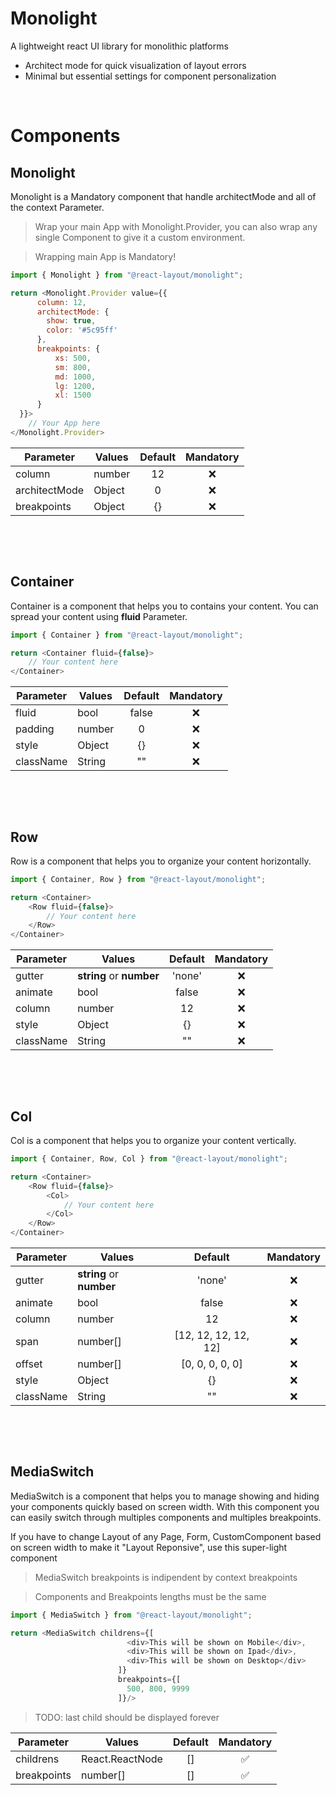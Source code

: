 # **Monolight**

A lightweight react UI library for monolithic platforms

- Architect mode for quick visualization of layout errors
- Minimal but essential settings for component personalization

<p>&nbsp;</p>

# Components

## Monolight

Monolight is a Mandatory component that handle architectMode and all of the context Parameter. 

> Wrap your main App with Monolight.Provider, you can also wrap any single Component to give it a custom environment.

> Wrapping main App is Mandatory!

```javascript
import { Monolight } from "@react-layout/monolight";

return <Monolight.Provider value={{
      column: 12,
      architectMode: {
        show: true,
        color: '#5c95ff'
      },
      breakpoints: {
          xs: 500,
          sm: 800,
          md: 1000,
          lg: 1200,
          xl: 1500
      }
  }}>
    // Your App here
</Monolight.Provider>
```

| Parameter | Values | Default | Mandatory |
|-----------|--------|:----:| :----: |
| column    | number | 12   |    ❌     
| architectMode | Object | 0|    ❌
| breakpoints   | Object |{}|    ❌

<p>&nbsp;</p>
<p>&nbsp;</p>

## Container

Container is a component that helps you to contains your content. You can spread your content using **fluid** Parameter.

```javascript
import { Container } from "@react-layout/monolight";

return <Container fluid={false}>
    // Your content here
</Container>
```

| Parameter | Values | Default | Mandatory |
|-----------|--------|:----:| :----: |
| fluid     | bool   | false   |    ❌     
| padding   | number | 0       |    ❌
| style     | Object | {}      |    ❌
| className | String | ""      |    ❌

<p>&nbsp;</p>
<p>&nbsp;</p>

## Row

Row is a component that helps you to organize your content horizontally.

```javascript
import { Container, Row } from "@react-layout/monolight";

return <Container>
    <Row fluid={false}>
        // Your content here
    </Row>
</Container>
```

| Parameter | Values | Default | Mandatory |
|-----------|--------|:----:| :----: |
| gutter    | **string** or **number** | 'none'   |    ❌     
| animate   | bool   | false   |    ❌
| column    | number | 12      |    ❌
| style     | Object | {}      |    ❌
| className | String | ""      |    ❌

<p>&nbsp;</p>
<p>&nbsp;</p>

## Col

Col is a component that helps you to organize your content vertically.

```javascript
import { Container, Row, Col } from "@react-layout/monolight";

return <Container>
    <Row fluid={false}>
        <Col>
            // Your content here
        </Col>
    </Row>
</Container>
```

| Parameter | Values | Default | Mandatory |
|-----------|--------|:----:| :----: |
| gutter    | **string** or **number** | 'none'   |    ❌     
| animate   | bool   | false   |    ❌
| column    | number | 12      |    ❌
| span      | number[] | [12, 12, 12, 12, 12]      |    ❌
| offset   | number[] | [0, 0, 0, 0, 0]      |    ❌
| style     | Object | {}      |    ❌
| className | String | ""      |    ❌

<p>&nbsp;</p>
<p>&nbsp;</p>

## MediaSwitch

MediaSwitch is a component that helps you to manage showing and hiding your components quickly based on screen width. With this component you can easily switch through multiples components and multiples breakpoints. 

If you have to change Layout of any Page, Form, CustomComponent based on screen width to make it "Layout Reponsive", use this super-light component 

> MediaSwitch breakpoints is indipendent by context breakpoints

> Components and Breakpoints lengths must be the same

```javascript
import { MediaSwitch } from "@react-layout/monolight";

return <MediaSwitch childrens={[
                          <div>This will be shown on Mobile</div>,
                          <div>This will be shown on Ipad</div>,
                          <div>This will be shown on Desktop</div>
                        ]}
                        breakpoints={[
                          500, 800, 9999
                        ]}/>
```

> TODO: last child should be displayed forever

| Parameter | Values | Default | Mandatory |
|-----------|--------|:----:| :----: |
| childrens  | React.ReactNode | [] | ✅
| breakpoints | number[] | [] | ✅